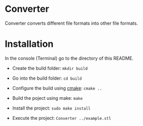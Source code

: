 Converter
=========

Converter converts different file formats into other file formats.

Installation
============
In the console (Terminal) go to the directory of this README.

* Create the build folder: `mkdir build`

* Go into the build folder: `cd build`

* Configure the build using [cmake](http://www.cmake.org/cmake/resources/software.html): `cmake ..`

* Build the poject using make: `make`

* Install the project: `sudo make install`

* Execute the project: `Converter ../example.stl`


